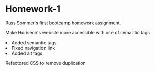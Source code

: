 # Homework-1
Russ Sommer's first bootcamp homework assignment.
<p>Make Horiseon's website more accessible with use of semantic tags</p>
  <li>Added semantic tags</li>
  <li>Fixed navigation link</li>
  <li>Added alt tags</li>
  <p>Refactored CSS to remove duplication</p>

  

